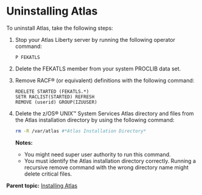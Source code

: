 # Uninstalling Atlas

To uninstall Atlas, take the following steps:
1.  Stop your Atlas Liberty server by running the following operator command:

    ```
    P FEKATLS
    ```

2.  Delete the FEKATLS member from your system PROCLIB data set.
3.  Remove RACF® \(or equivalent\) definitions with the following command:

    ```
    RDELETE STARTED (FEKATLS.*)
    SETR RACLIST(STARTED) REFRESH
    REMOVE (userid) GROUP(IZUUSER)
    ```

4.  Delete the z/OS® UNIX™ System Services Atlas directory and files from the Atlas installation directory by using the following command:

    ```sh
    rm -R /var/atlas #*Atlas Installation Directory*
    ```

    **Notes:**

    -   You might need super user authority to run this command.
    -   You must identify the Atlas installation directory correctly. Running a recursive remove command with the wrong directory name might delete critical files.

**Parent topic:** [Installing Atlas](../topics/uninstall.md)
